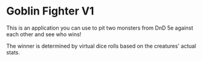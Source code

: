 # Goblin Fighter V1

This is an application you can use to pit two monsters from DnD 5e against each other and see who wins!

The winner is determined by virtual dice rolls based on the creatures' actual stats.